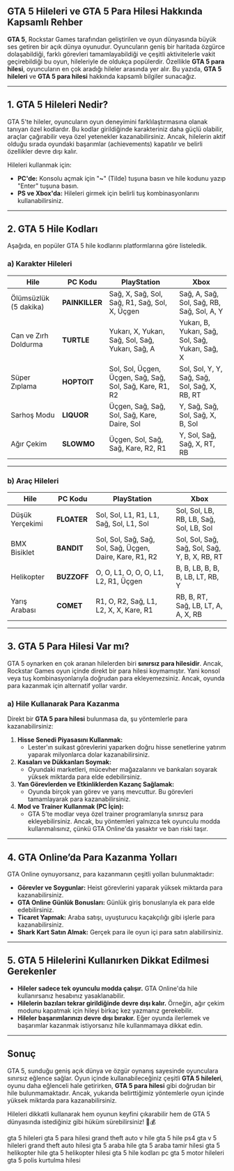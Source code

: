 ## GTA 5 Hileleri ve GTA 5 Para Hilesi Hakkında Kapsamlı Rehber  

**GTA 5**, Rockstar Games tarafından geliştirilen ve oyun dünyasında büyük ses getiren bir açık dünya oyunudur. Oyuncuların geniş bir haritada özgürce dolaşabildiği, farklı görevleri tamamlayabildiği ve çeşitli aktivitelerle vakit geçirebildiği bu oyun, hileleriyle de oldukça popülerdir. Özellikle **GTA 5 para hilesi**, oyuncuların en çok aradığı hileler arasında yer alır. Bu yazıda, **GTA 5 hileleri** ve **GTA 5 para hilesi** hakkında kapsamlı bilgiler sunacağız.

---

## 1. GTA 5 Hileleri Nedir?  

GTA 5'te hileler, oyuncuların oyun deneyimini farklılaştırmasına olanak tanıyan özel kodlardır. Bu kodlar girildiğinde karakteriniz daha güçlü olabilir, araçlar çağırabilir veya özel yetenekler kazanabilirsiniz. Ancak, hilelerin aktif olduğu sırada oyundaki başarımlar (achievements) kapatılır ve belirli özellikler devre dışı kalır.

Hileleri kullanmak için:  

- **PC'de:** Konsolu açmak için "**~**" (Tilde) tuşuna basın ve hile kodunu yazıp "Enter" tuşuna basın.  
- **PS ve Xbox'da:** Hileleri girmek için belirli tuş kombinasyonlarını kullanabilirsiniz.  

---

## 2. GTA 5 Hile Kodları  

Aşağıda, en popüler GTA 5 hile kodlarını platformlarına göre listeledik.

### a) Karakter Hileleri  

| Hile | PC Kodu | PlayStation | Xbox |
|-------|--------|------------|------|
| Ölümsüzlük (5 dakika) | **PAINKILLER** | Sağ, X, Sağ, Sol, Sağ, R1, Sağ, Sol, X, Üçgen | Sağ, A, Sağ, Sol, Sağ, RB, Sağ, Sol, A, Y |
| Can ve Zırh Doldurma | **TURTLE** | Yukarı, X, Yukarı, Sağ, Sol, Sağ, Yukarı, Sağ, A | Yukarı, B, Yukarı, Sağ, Sol, Sağ, Yukarı, Sağ, X |
| Süper Zıplama | **HOPTOIT** | Sol, Sol, Üçgen, Üçgen, Sağ, Sağ, Sol, Sağ, Kare, R1, R2 | Sol, Sol, Y, Y, Sağ, Sağ, Sol, Sağ, X, RB, RT |
| Sarhoş Modu | **LIQUOR** | Üçgen, Sağ, Sağ, Sol, Sağ, Kare, Daire, Sol | Y, Sağ, Sağ, Sol, Sağ, X, B, Sol |
| Ağır Çekim | **SLOWMO** | Üçgen, Sol, Sağ, Sağ, Kare, R2, R1 | Y, Sol, Sağ, Sağ, X, RT, RB |

---

### b) Araç Hileleri  

| Hile | PC Kodu | PlayStation | Xbox |
|------|--------|------------|------|
| Düşük Yerçekimi | **FLOATER** | Sol, Sol, L1, R1, L1, Sağ, Sol, L1, Sol | Sol, Sol, LB, RB, LB, Sağ, Sol, LB, Sol |
| BMX Bisiklet | **BANDIT** | Sol, Sol, Sağ, Sağ, Sol, Sağ, Üçgen, Daire, Kare, R1, R2 | Sol, Sol, Sağ, Sağ, Sol, Sağ, Y, B, X, RB, RT |
| Helikopter | **BUZZOFF** | O, O, L1, O, O, O, L1, L2, R1, Üçgen | B, B, LB, B, B, B, LB, LT, RB, Y |
| Yarış Arabası | **COMET** | R1, O, R2, Sağ, L1, L2, X, X, Kare, R1 | RB, B, RT, Sağ, LB, LT, A, A, X, RB |

---

## 3. GTA 5 Para Hilesi Var mı?  

GTA 5 oynarken en çok aranan hilelerden biri **sınırsız para hilesidir**. Ancak, Rockstar Games oyun içinde direkt bir para hilesi koymamıştır. Yani konsol veya tuş kombinasyonlarıyla doğrudan para ekleyemezsiniz. Ancak, oyunda para kazanmak için alternatif yollar vardır.  

### a) Hile Kullanarak Para Kazanma  

Direkt bir **GTA 5 para hilesi** bulunmasa da, şu yöntemlerle para kazanabilirsiniz:  

1. **Hisse Senedi Piyasasını Kullanmak:**  
   - Lester'ın suikast görevlerini yaparken doğru hisse senetlerine yatırım yaparak milyonlarca dolar kazanabilirsiniz.  
2. **Kasaları ve Dükkanları Soymak:**  
   - Oyundaki marketleri, mücevher mağazalarını ve bankaları soyarak yüksek miktarda para elde edebilirsiniz.  
3. **Yan Görevlerden ve Etkinliklerden Kazanç Sağlamak:**  
   - Oyunda birçok yan görev ve yarış mevcuttur. Bu görevleri tamamlayarak para kazanabilirsiniz.  
4. **Mod ve Trainer Kullanmak (PC İçin):**  
   - GTA 5'te modlar veya özel trainer programlarıyla sınırsız para ekleyebilirsiniz. Ancak, bu yöntemleri yalnızca tek oyunculu modda kullanmalısınız, çünkü GTA Online'da yasaktır ve ban riski taşır.  

---

## 4. GTA Online’da Para Kazanma Yolları  

GTA Online oynuyorsanız, para kazanmanın çeşitli yolları bulunmaktadır:  

- **Görevler ve Soygunlar:** Heist görevlerini yaparak yüksek miktarda para kazanabilirsiniz.  
- **GTA Online Günlük Bonusları:** Günlük giriş bonuslarıyla ek para elde edebilirsiniz.  
- **Ticaret Yapmak:** Araba satışı, uyuşturucu kaçakçılığı gibi işlerle para kazanabilirsiniz.  
- **Shark Kart Satın Almak:** Gerçek para ile oyun içi para satın alabilirsiniz.  

---

## 5. GTA 5 Hilelerini Kullanırken Dikkat Edilmesi Gerekenler  

- **Hileler sadece tek oyunculu modda çalışır.** GTA Online'da hile kullanırsanız hesabınız yasaklanabilir.  
- **Hilelerin bazıları tekrar girildiğinde devre dışı kalır.** Örneğin, ağır çekim modunu kapatmak için hileyi birkaç kez yazmanız gerekebilir.  
- **Hileler başarımlarınızı devre dışı bırakır.** Eğer oyunda ilerlemek ve başarımlar kazanmak istiyorsanız hile kullanmamaya dikkat edin.  

---

## Sonuç  

GTA 5, sunduğu geniş açık dünya ve özgür oynanış sayesinde oyunculara sınırsız eğlence sağlar. Oyun içinde kullanabileceğiniz çeşitli **GTA 5 hileleri**, oyunu daha eğlenceli hale getirirken, **GTA 5 para hilesi** gibi doğrudan bir hile bulunmamaktadır. Ancak, yukarıda belirttiğimiz yöntemlerle oyun içinde yüksek miktarda para kazanabilirsiniz.  

Hileleri dikkatli kullanarak hem oyunun keyfini çıkarabilir hem de GTA 5 dünyasında istediğiniz gibi hüküm sürebilirsiniz! 🚗💰

gta 5 hileleri
gta 5 para hilesi
grand theft auto v hile
gta 5 hile ps4
gta v 5 hileleri
grand theft auto hilesi
gta 5 araba hile
gta 5 araba tamir hilesi
gta 5 helikopter hile
gta 5 helikopter hilesi
gta 5 hile kodları pc
gta 5 motor hileleri
gta 5 polis kurtulma hilesi
